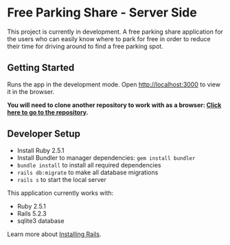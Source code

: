# Free Parking Share - Server Side

This project is currently in development. A free parking share application for the users who can easily know where to park for free in order to reduce their time for driving around to find a free parking spot. 

## Getting Started

Runs the app in the development mode. Open [http://localhost:3000](http://localhost:3000) to view it in the browser.

**You will need to clone another repository to work with as a browser: [Click here to go to the repository](https://github.com/tinanwlin/parking_app_client/).**

## Developer Setup

- Install Ruby 2.5.1
- Install Bundler to manager dependencies: `gem install bundler`
- `bundle install` to install all required dependencies
- `rails db:migrate` to make all database migrations
- `rails s` to start the local server

This application currently works with:

- Ruby 2.5.1
- Rails 5.2.3
- sqlite3 database

Learn more about [Installing Rails](https://guides.rubyonrails.org/v5.0/getting_started.html).